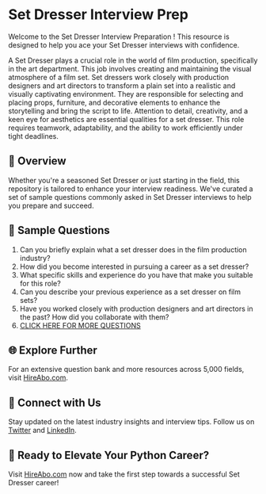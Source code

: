 # Set Dresser Interview Prep

Welcome to the Set Dresser Interview Preparation ! This resource is designed to help you ace your Set Dresser interviews with confidence.

A Set Dresser plays a crucial role in the world of film production, specifically in the art department. This job involves creating and maintaining the visual atmosphere of a film set. Set dressers work closely with production designers and art directors to transform a plain set into a realistic and visually captivating environment. They are responsible for selecting and placing props, furniture, and decorative elements to enhance the storytelling and bring the script to life. Attention to detail, creativity, and a keen eye for aesthetics are essential qualities for a set dresser. This role requires teamwork, adaptability, and the ability to work efficiently under tight deadlines.

## 🚀 Overview

Whether you're a seasoned Set Dresser or just starting in the field, this repository is tailored to enhance your interview readiness. We've curated a set of sample questions commonly asked in Set Dresser interviews to help you prepare and succeed.

## 📝 Sample Questions

1. Can you briefly explain what a set dresser does in the film production industry?
2. How did you become interested in pursuing a career as a set dresser?
3. What specific skills and experience do you have that make you suitable for this role?
4. Can you describe your previous experience as a set dresser on film sets?
5. Have you worked closely with production designers and art directors in the past? How did you collaborate with them?
6. [CLICK HERE FOR MORE QUESTIONS](https://hireabo.com/job/16_2_35/Set%20Dresser)

## 🌐 Explore Further

For an extensive question bank and more resources across 5,000 fields, visit [HireAbo.com](https://www.hireabo.com).

## 📱 Connect with Us

Stay updated on the latest industry insights and interview tips. Follow us on [Twitter](https://twitter.com/hireabo) and [LinkedIn](https://www.linkedin.com/in/hire-abo-3609972a8/).

## 🚀 Ready to Elevate Your Python Career?

Visit [HireAbo.com](https://www.hireabo.com) now and take the first step towards a successful Set Dresser career!
